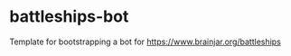 battleships-bot
===============

Template for bootstrapping a bot for https://www.brainjar.org/battleships
